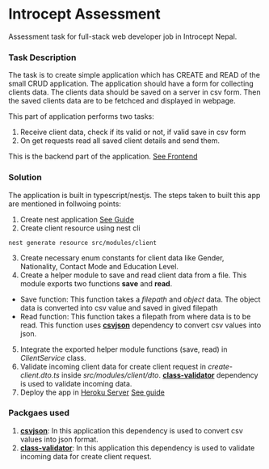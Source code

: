 # Introcept Assessment
Assessment task for full-stack web developer job in Introcept Nepal.

### Task Description
The task is to create simple application which has CREATE and READ of the small CRUD application.
The application should have a form for collecting clients data. The clients data should be saved on a server in csv form. Then the saved clients data are to be fetchced and displayed in webpage.

This part of application performs two tasks:
1. Receive client data, check if its valid or not, if valid save in csv form
2. On get requests read all saved client details and send them.

This is the backend part of the application. [See Frontend](https://github.com/theArkein/introcept-assessment-frontend)

### Solution
The application is built in typescript/nestjs. The steps taken to built this app are mentioned in follwoing points:

1. Create nest application [See Guide](https://docs.nestjs.com/first-steps)
2. Create client resource using nest cli
```
nest generate resource src/modules/client
```
3. Create necessary enum constants for client data like Gender, Nationality, Contact Mode and Education Level.
4. Create a helper module to save and read client data from a file.
  This module exports two functions **save** and **read**.
  - Save function: This function takes a *filepath* and *object* data. The object data is converted into csv value and saved in gived filepath
  - Read function: This function takes a filepath from where data is to be read. This function uses **[csvjson](https://www.npmjs.com/package/csvjson)** dependency to convert csv values into json.

5. Integrate the exported helper module functions (save, read) in *ClientService* class.
6. Validate incoming client data for create client request in *create-client.dto.ts* inside *src/modules/client/dto*. **[class-validator](https://www.npmjs.com/package/class-validator)** dependency is used to validate incoming data.
7. Deploy the app in [Heroku Server](https://dashboard.heroku.com/) [See guide](https://dev.to/rosyshrestha/deploy-nestjs-typescript-app-to-heroku-27e)

### Packgaes used
1. **[csvjson](https://www.npmjs.com/package/csvjson)**: In this application this dependency is used to convert csv values into json format.
2. **[class-validator](https://www.npmjs.com/package/class-validator)**: In this application this dependency is used to validate incoming data for create client request.



